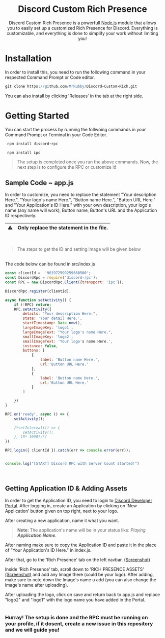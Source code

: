 <h1 align="center">Discord Custom Rich Presence</h1>

<p align="center">Discord Custom Rich Presence is a powerfull <a href="https://nodejs.org/en/">Node.js</a> module that allows you to easily set up a customized Rich Presence for Discord. Everything is customizable, and everything is done to simplify your work without limiting you!</p>

# 

# Installation
In order to install this, you need to run the following command in your respected Command Prompt or Code editor.

```coffeescript
git clone https://github.com/MrRubby/Discord-Custom-Rich.git
```

You can also install by clicking 'Releases' in the tab at the right side.

#

# Getting Started
You can start the process by running the follwoing commands in your Command Prompt or Terminal in your Code Editor.

```coffeescript
 npm install discord-rpc
```
```coffeescript
 npm install ipc
```

> The setup is completed once you run the above commands. Now, the next step is to configure the RPC or customize it!

## Sample Code ~ app.js

In order to customize, you need to replace the statement "Your description Here.", "Your logo's name Here.", "Button name Here.", "Button URL Here." and "Your Application's ID Here." with your own description, your logo's name (any name will work), Button name, Button's URL and the Application ID respectively.

| ⚠        | Only replace the statement in the file.      |
|---------------|:------------------------|
<br />

>The steps to get the ID and setting Image will be given below

<br />
The code below can be found in src/index.js 

```js
const clientId =  '901972599259668500';
const DiscordRpc = require('discord-rpc');
const RPC = new DiscordRpc.Client({transport: 'ipc'});

DiscordRpc.register(clientId);

async function setActivity() {
    if (!RPC) return;
    RPC.setActivity({
        details: "Your description Here.",
        state: 'Your detail Here.',
        startTimestamp: Date.now(),
        largeImageKey: 'logo1',
        largeImageText: "Your logo's name Here.",
        smallImageKey: 'logo2',
        smallImageText: 'Your logo's name Here.',
        instance: false,
        buttons: [
            {
                label: 'Button name Here.',
                url:'Button URL Here.'
            },
            {
                label: 'Button name Here.',
                url:'Button URL Here.'
            }
        ]

    })
}

RPC.on('ready', async () => {
    setActivity();

    /*setInterval(() => {
        setActivity();
    }, 15* 1000);*/
})

RPC.login({ clientId }).catch(err => console.error(err));


console.log("[START] Discord RPC with Server Count started!")
```
<br />

## Getting Application ID & Adding Assets
In order to get the Application ID, you need to login to [Discord Developer Portal](https://discord.com/developers). After logging in, create an Application by clicking on 'New Application' button given on top right, next to your logo.

After creating a new application, name it what you want.
> **Note:** The application's name will be in your status like: *Playing* ***Application Name***.

After naming make sure to copy the Application ID and paste it in the place of "Your Application's ID Here." in index.js.

After that, go to the 'Rich Presence' tab on the left navbar. [(Screenshot)](https://forum.cfx.re/uploads/default/original/3X/b/c/bca411d7b51bf613247873d39194255605e3e688.png)

Inside 'Rich Presence' tab, scroll down to 'RICH PRESENCE ASSETS' [(Screenshot)](https://forum.cfx.re/uploads/default/original/3X/c/a/cae8666cda59131cdb35a32e6802c4c31d9af5d6.png) and add any Image there (could be your logo). After adding, make sure to note down the Image's name u add (you can also change the image's name after uploading).

After uploading the logo, click on save and return back to app.js and replace "logo2" and "logo1" with the logo name you have added in the Portal.

# 
### Hurray! The setup is done and the RPC must be running on your profile, if it dosent, create a new issue in this repository and we will guide you!
